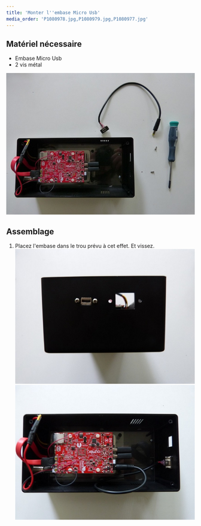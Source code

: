 ```yaml
---
title: 'Monter l''embase Micro Usb'
media_order: 'P1080978.jpg,P1080979.jpg,P1080977.jpg'
---
```


## Matériel nécessaire

* Embase Micro Usb
* 2 vis métal


![](P1080977.jpg)

## Assemblage

1. Placez l'embase dans le trou prévu à cet effet. Et vissez.
![](P1080979.jpg)![](P1080978.jpg)